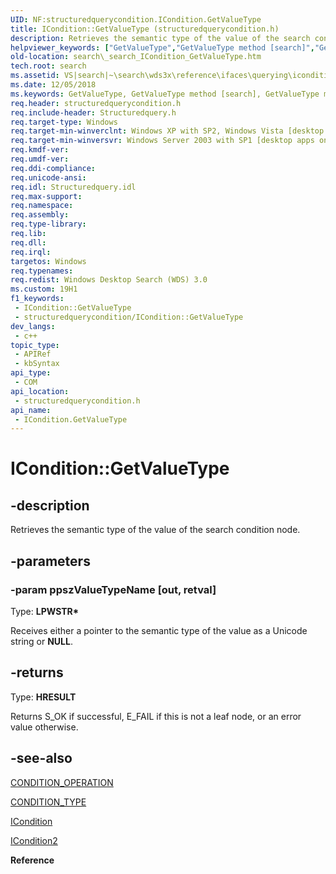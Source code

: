 ```yaml
---
UID: NF:structuredquerycondition.ICondition.GetValueType
title: ICondition::GetValueType (structuredquerycondition.h)
description: Retrieves the semantic type of the value of the search condition node.
helpviewer_keywords: ["GetValueType","GetValueType method [search]","GetValueType method [search]","ICondition interface","ICondition interface [search]","GetValueType method","ICondition.GetValueType","ICondition::GetValueType","_search_ICondition_GetValueType","search._search_ICondition_GetValueType","structuredquerycondition/ICondition::GetValueType"]
old-location: search\_search_ICondition_GetValueType.htm
tech.root: search
ms.assetid: VS|search|~\search\wds3x\reference\ifaces\querying\icondition\getvaluetype.htm
ms.date: 12/05/2018
ms.keywords: GetValueType, GetValueType method [search], GetValueType method [search],ICondition interface, ICondition interface [search],GetValueType method, ICondition.GetValueType, ICondition::GetValueType, _search_ICondition_GetValueType, search._search_ICondition_GetValueType, structuredquerycondition/ICondition::GetValueType
req.header: structuredquerycondition.h
req.include-header: Structuredquery.h
req.target-type: Windows
req.target-min-winverclnt: Windows XP with SP2, Windows Vista [desktop apps only]
req.target-min-winversvr: Windows Server 2003 with SP1 [desktop apps only]
req.kmdf-ver: 
req.umdf-ver: 
req.ddi-compliance: 
req.unicode-ansi: 
req.idl: Structuredquery.idl
req.max-support: 
req.namespace: 
req.assembly: 
req.type-library: 
req.lib: 
req.dll: 
req.irql: 
targetos: Windows
req.typenames: 
req.redist: Windows Desktop Search (WDS) 3.0
ms.custom: 19H1
f1_keywords:
 - ICondition::GetValueType
 - structuredquerycondition/ICondition::GetValueType
dev_langs:
 - c++
topic_type:
 - APIRef
 - kbSyntax
api_type:
 - COM
api_location:
 - structuredquerycondition.h
api_name:
 - ICondition.GetValueType
---
```


# ICondition::GetValueType


## -description

Retrieves the semantic type of the value of the search condition node.

## -parameters

### -param ppszValueTypeName [out, retval]

Type: <b>LPWSTR*</b>

Receives either a pointer to the semantic type of the value as a Unicode string or <b>NULL</b>.

## -returns

Type: <b>HRESULT</b>

Returns S_OK if successful, E_FAIL if this is not a leaf node, or an error value otherwise.

## -see-also

<a href="/windows/win32/api/structuredquerycondition/ne-structuredquerycondition-condition_operation">CONDITION_OPERATION</a>



<a href="/windows/win32/api/structuredquerycondition/ne-structuredquerycondition-condition_type">CONDITION_TYPE</a>



<a href="https://docs.microsoft.com/windows/desktop/api/structuredquerycondition/nn-structuredquerycondition-icondition">ICondition</a>



<a href="https://docs.microsoft.com/windows/desktop/api/structuredquerycondition/nn-structuredquerycondition-icondition2">ICondition2</a>



<b>Reference</b>

